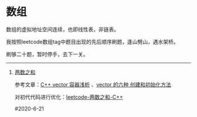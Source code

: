 # 数组
数组的虚拟地址空间连续，也即线性表，非链表。

我按照leetcode数组tag中题目出现的先后顺序刷题，逢山劈山，遇水架桥。

刷够二十题，暂时停手，去下一关。

---

1. [两数之和](https://leetcode-cn.com/problems/two-sum/)

   参考文章：[C++ vector 容器浅析](https://www.runoob.com/w3cnote/cpp-vector-container-analysis.html) 、[vector 的六种 创建和初始化方法](https://blog.csdn.net/veghlreywg/article/details/80400382)

   对初代代码进行优化：[leetcode-两数之和-C++](https://blog.csdn.net/cat1992/article/details/80372617#commentBox)
   
   #2020-6-21